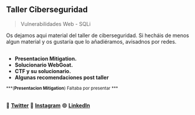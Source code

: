## Taller Ciberseguridad
> Vulnerabilidades Web - SQLi

Os dejamos aqui material del taller de ciberseguridad. Si hecháis de menos algun material y os gustaría que lo añadiéramos, avisadnos por redes.

##
- **Presentacion Mitigation.** 
- **Solucionario WebGoat.**
- **CTF y su solucionario.**
- **Algunas recomendaciones post taller**

<sub>***(**Presentacion Mitigation**) Faltaba por presentar ***
##
:link: [**Twitter**](https://twitter.com/DSC_Valencia?s=20)
:blue_heart: [**Instagram**](https://instagram.com/gdsc_valencia?igshid=ZDdkNTZiNTM=)
:green_circle: [**LinkedIn**](https://www.linkedin.com/company/gdsc-valencia/)

